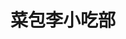 ---
title: "菜包李小吃部"
description: "菜包李小吃部"
layout: shop
keywords:
  - 美食競賽
  - 台灣美食
  - 美食精選
datePublished: "2025-06-30"
dateModified: "2025-07-02"
city: "高雄市"
district: "前金區"
address: "高雄市前金區河南二路137號"
phone: "072155566"
geo: "22.634175164086876, 120.29224845835454"
google_map: "https://maps.app.goo.gl/x4hrDKPxqJAw7JT46"
footinder: "https://footinder.com.tw/%e9%ab%98%e9%9b%84%e5%b8%82%e5%89%8d%e9%87%91%e5%8d%80/10914/"
official: ""
award:
  - name: "500盤"
    year: "2024"
    entries:
      - dishes:
          - "鹽烤蛤蠣"

---